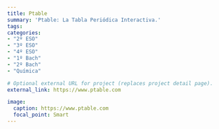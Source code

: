 ```yaml
---
title: Ptable
summary: 'Ptable: La Tabla Periódica Interactiva.'
tags:
categories: 
- "2º ESO"
- "3º ESO"
- "4º ESO"
- "1º Bach"
- "2º Bach"
- "Química"

# Optional external URL for project (replaces project detail page).
external_link: https://www.ptable.com

image:
  caption: https://www.ptable.com
  focal_point: Smart
---
```

